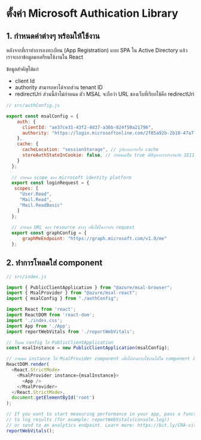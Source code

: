 
# ตั้งค่า Microsoft Authication Library

## 1. กำหนดค่าต่างๆ พร้อมให้ใช้งาน

หลังจากที่เราทำการลงทะเบียน (App Registration) แบบ SPA ใน Active Directory แล้ว เราจะเอาข้อมูลมาเตรียมใช้งานใน React 

ข้อมูลสำคัญได้แก่

- client Id
- authority สามารถหาได้จากส่วน tenant ID 
- redirectUri ส่วนนี้ถ้าไม่กำหนด ตัว MSAL จะถือว่า URL ของเว็บที่เรียกใช้คือ redirectUri

```js
// src/authConfig.js

export const msalConfig = {
    auth: {
      clientId: "ae37ce31-43f2-4d37-a36b-824f50a21796",
      authority: "https://login.microsoftonline.com/2f85a92b-2b18-47a7-9ad3-32caebd8138a", // This is a URL (e.g. https://login.microsoftonline.com/{your tenant ID})
    },
    cache: {
      cacheLocation: "sessionStorage", // รูปแบบการเก็บ cache
      storeAuthStateInCookie: false, // กำหนดเป็น true มีปัญหาการทำงานกับ IE11 หรือ Edge
    }
  };
  
  // กำหนด scope ของ microsoft identity platform
  export const loginRequest = {
   scopes: [
     "User.Read",
     "Mail.Read",
     "Mail.ReadBasic"
    ]
  };
  
  // กำหนด URL ของ resource ต่างๆ เพื่อใช้ในการส่ง request
  export const graphConfig = {
      graphMeEndpoint: "https://graph.microsoft.com/v1.0/me"
  };

```

## 2. ทำการโหลดใส่ component 

```js
// src/index.js

import { PublicClientApplication } from "@azure/msal-browser";
import { MsalProvider } from "@azure/msal-react";
import { msalConfig } from "./authConfig";

import React from 'react';
import ReactDOM from 'react-dom';
import './index.css';
import App from './App';
import reportWebVitals from './reportWebVitals';

// โหลด config ใส่ PublicClientApplication
const msalInstance = new PublicClientApplication(msalConfig);

// กำหนด instance ให้ MsalProvider component เพื่อให้สามารถใช้งานได้ใน component อื่นๆ 
ReactDOM.render(
  <React.StrictMode>
    <MsalProvider instance={msalInstance}>
      <App />
    </MsalProvider>
  </React.StrictMode>,
  document.getElementById('root')
);

// If you want to start measuring performance in your app, pass a function
// to log results (for example: reportWebVitals(console.log))
// or send to an analytics endpoint. Learn more: https://bit.ly/CRA-vitals
reportWebVitals();

```